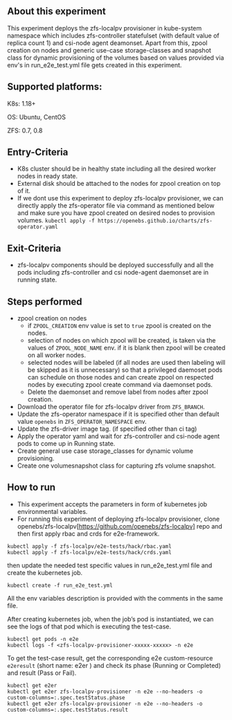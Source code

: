 ## About this experiment

This experiment deploys the zfs-localpv provisioner in kube-system namespace which includes zfs-controller statefulset (with default value of replica count 1) and csi-node agent deamonset. Apart from this, zpool creation on nodes and generic use-case storage-classes and snapshot class for dynamic provisioning of the volumes based on values provided via env's in run_e2e_test.yml file gets created in this experiment.

## Supported platforms:

K8s: 1.18+

OS: Ubuntu, CentOS

ZFS: 0.7, 0.8

## Entry-Criteria

- K8s cluster should be in healthy state including all the desired worker nodes in ready state.
- External disk should be attached to the nodes for zpool creation on top of it.
- If we dont use this experiment to deploy zfs-localpv provisioner, we can directly apply the zfs-operator file via command as mentioned below and make sure you have zpool created on desired nodes to provision volumes.
```kubectl apply -f https://openebs.github.io/charts/zfs-operator.yaml```

## Exit-Criteria

- zfs-localpv components should be deployed successfully and all the pods including zfs-controller and csi node-agent daemonset are in running state.

## Steps performed

- zpool creation on nodes
  - if `ZPOOL_CREATION` env value is set to `true` zpool is created on the nodes.
  - selection of nodes on which zpool will be created, is taken via the values of     `ZPOOL_NODE_NAME` env. if it is blank then zpool will be created on all worker nodes.
  - selected nodes will be labeled (if all nodes are used then labeling will be skipped as it is unnecessary) so that a privileged daemoset pods can schedule on those nodes and can create zpool on respected nodes by executing zpool create command via daemonset pods.
  - Delete the daemonset and remove label from nodes after zpool creation.
- Download the operator file for zfs-localpv driver from `ZFS_BRANCH`.
- Update the zfs-operator namespace if it is specified other than default value `openebs` in `ZFS_OPERATOR_NAMESPACE` env.
- Update the zfs-driver image tag. (if specified other than ci tag)
- Apply the operator yaml and wait for zfs-controller and csi-node agent pods to come up in Running state.
- Create general use case storage_classes for dynamic volume provisioning.
- Create one volumesnapshot class for capturing zfs volume snapshot.

## How to run

- This experiment accepts the parameters in form of kubernetes job environmental variables.
- For running this experiment of deploying zfs-localpv provisioner, clone openebs/zfs-localpv[https://github.com/openebs/zfs-localpv] repo and then first apply rbac and crds for e2e-framework.
```
kubectl apply -f zfs-localpv/e2e-tests/hack/rbac.yaml
kubectl apply -f zfs-localpv/e2e-tests/hack/crds.yaml
```
then update the needed test specific values in run_e2e_test.yml file and create the kubernetes job.
```
kubectl create -f run_e2e_test.yml
```
All the env variables description is provided with the comments in the same file.

After creating kubernetes job, when the job’s pod is instantiated, we can see the logs of that pod which is executing the test-case.

```
kubectl get pods -n e2e
kubectl logs -f <zfs-localpv-provisioner-xxxxx-xxxxx> -n e2e
```
To get the test-case result, get the corresponding e2e custom-resource `e2eresult` (short name: e2er ) and check its phase (Running or Completed) and result (Pass or Fail).

```
kubectl get e2er
kubectl get e2er zfs-localpv-provisioner -n e2e --no-headers -o custom-columns=:.spec.testStatus.phase
kubectl get e2er zfs-localpv-provisioner -n e2e --no-headers -o custom-columns=:.spec.testStatus.result
```